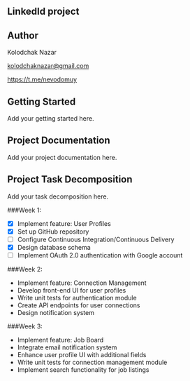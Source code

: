 ## LinkedId project

## Author
Kolodchak Nazar

kolodchaknazar@gmail.com

https://t.me/nevodomuy

## Getting Started
Add your getting started here.

## Project Documentation
Add your project documentation here.

## Project Task Decomposition
Add your task decomposition here.

###Week 1:
  - [x] Implement feature: User Profiles  
  - [x] Set up GitHub repository
  - [ ] Configure Continuous Integration/Continuous Delivery
  - [x] Design database schema
  - [ ] Implement OAuth 2.0 authentication with Google account
  
###Week 2:
  - Implement feature: Connection Management
  - Develop front-end UI for user profiles
  - Write unit tests for authentication module
  - Create API endpoints for user connections
  - Design notification system
  
###Week 3:
  - Implement feature: Job Board
  - Integrate email notification system
  - Enhance user profile UI with additional fields
  - Write unit tests for connection management module
  - Implement search functionality for job listings

